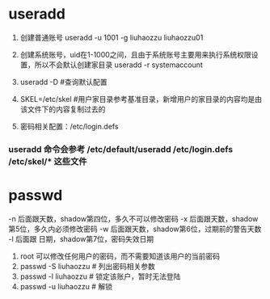 # useradd
1. 创建普通账号
useradd -u 1001 -g liuhaozzu liuhaozzu01
2. 创建系统账号，uid在1-1000之间，且由于系统账号主要用来执行系统权限设置，所以不会默认创建家目录
useradd -r systemaccount
3. useradd -D #查询默认配置
  1. SKEL=/etc/skel #用户家目录参考基准目录，新增用户的家目录的内容均是由该文件下的内容复制过去的

4. 密码相关配置：/etc/login.defs
### useradd 命令会参考 /etc/default/useradd  /etc/login.defs  /etc/skel/* 这些文件

# passwd
-n 后面跟天数，shadow第四位，多久不可以修改密码
-x 后面跟天数，shadow第5位，多久内必须修改密码
-w 后面跟天数，shadow第6位，过期前的警告天数
-l 后面跟 日期，shadow第7位，密码失效日期

1. root 可以修改任何用户的密码，而不需要知道该用户的当前密码
2. passwd -S liuhaozzu # 列出密码相关参数
3. passwd -l liuhaozzu # 锁定该账户，暂时无法登陆
4. passwd -u liuhaozzu # 解锁

